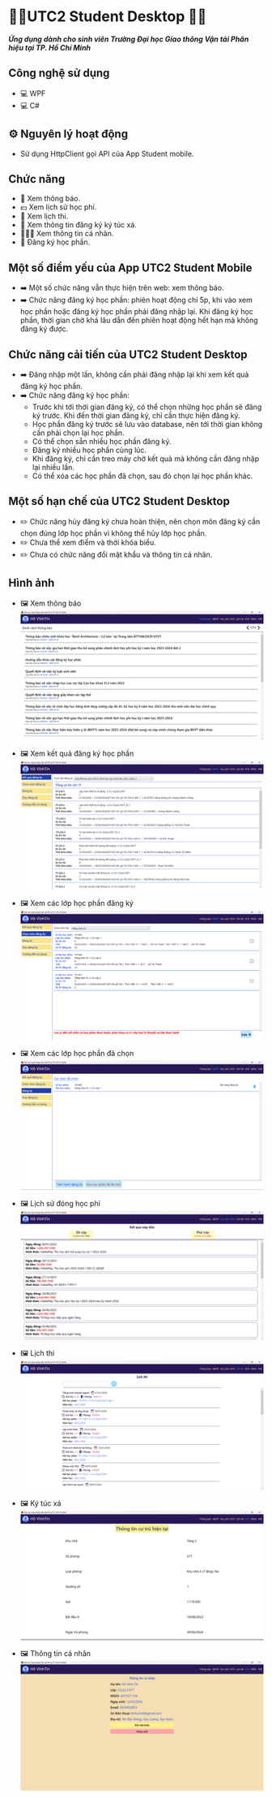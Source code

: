 # 🏫🏫UTC2 Student Desktop 🏫🏫 
***Ứng dụng dành cho sinh viên Trường Đại học Giao thông Vận tải Phân hiệu tại TP. Hồ Chí Minh***

## Công nghệ sử dụng
* 💻 WPF
* 💻 C#

## ⚙️ Nguyên lý hoạt động
* Sử dụng HttpClient gọi API của App Student mobile.

## Chức năng

* 🔔 Xem thông báo.
* 💵 Xem lịch sử học phí.
* 📆 Xem lịch thi.
* 🏨 Xem thông tin đăng ký ký túc xá.
* 🧑🏼‍💼 Xem thông tin cá nhân.
* 📱 Đăng ký học phần.

## Một số điểm yếu của App UTC2 Student Mobile

* ➡️ Một số chức năng vẫn thực hiện trên web: xem thông báo.
* ➡️ Chức năng đăng ký học phần: phiên hoạt động chỉ 5p, khi vào xem học phần hoặc đăng ký học phần phải đăng nhập lại. Khi đăng ký học phần, thời gian chờ khá lâu dẫn đến phiên hoạt động hết hạn mà không đăng ký được.

## Chức năng cải tiến của UTC2 Student Desktop

* ➡️ Đăng nhập một lần, không cần phải đăng nhập lại khi xem kết quả đăng ký học phần.
* ➡️ Chức năng đăng ký học phần:
    - Trước khi tới thời gian đăng ký, có thể chọn những học phần sẽ đăng ký trước. Khi đến thời gian đăng ký, chỉ cần thực hiện đăng ký.
    - Học phần đăng ký trước sẽ lưu vào database, nên tới thời gian không cần phải chọn lại học phần.
    - Có thể chọn sẵn nhiều học phần đăng ký.
    - Đăng ký nhiều học phần cùng lúc.
    - Khi đăng ký, chỉ cần treo máy chờ kết quả mà không cần đăng nhập lại nhiều lần.
    - Có thể xóa các học phần đã chọn, sau đó chọn lại học phần khác.

## Một số hạn chế của UTC2 Student Desktop

* ✏️ Chức năng hủy đăng ký chưa hoàn thiện, nên chọn môn đăng ký cần chọn đúng lớp học phần vì không thể hủy lớp học phần.
* ✏️ Chưa thể xem điểm và thời khóa biểu.
* ✏️ Chưa có chức năng đổi mật khẩu và thông tin cá nhân.

## Hình ảnh

* 🖼️ Xem thông báo
![](DOCs\Images\thong_bao.png)

* 🖼️ Xem kết quả đăng ký học phần
![](DOCs\Images\ket_qua_DKHP.png)

* 🖼️ Xem các lớp học phần đăng ký
![](DOCs\Images\chon_mon_DK.png)

* 🖼️ Xem các lớp học phần đã chọn
![](DOCs\Images\cac_mon_duoc_chon.png)

* 🖼️ Lịch sử đóng học phí
![](DOCs\Images\lich_su_hoc_phi.png)

* 🖼️ Lịch thi
![](DOCs\Images\lich_thi.png)

* 🖼️ Ký túc xá
![](DOCs\Images\ktx.png)

* 🖼️ Thông tin cá nhân 
![](DOCs\Images\thong_tin_ca_nhan.png)
